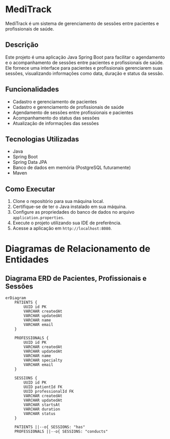 # MediTrack

MediTrack é um sistema de gerenciamento de sessões entre pacientes e profissionais de saúde.

## Descrição

Este projeto é uma aplicação Java Spring Boot para facilitar o agendamento e o acompanhamento de sessões entre pacientes e profissionais de saúde. Ele fornece uma interface para pacientes e profissionais gerenciarem suas sessões, visualizando informações como data, duração e status da sessão.

## Funcionalidades

- Cadastro e gerenciamento de pacientes
- Cadastro e gerenciamento de profissionais de saúde
- Agendamento de sessões entre profissionais e pacientes
- Acompanhamento do status das sessões
- Atualização de informações das sessões

## Tecnologias Utilizadas

- Java
- Spring Boot
- Spring Data JPA
- Banco de dados em memória (PostgreSQL futuramente)
- Maven

## Como Executar

1. Clone o repositório para sua máquina local.
2. Certifique-se de ter o Java instalado em sua máquina.
3. Configure as propriedades do banco de dados no arquivo `application.properties`.
4. Execute o projeto utilizando sua IDE de preferência.
5. Acesse a aplicação em `http://localhost:8080`.

# Diagramas de Relacionamento de Entidades

## Diagrama ERD de Pacientes, Profissionais e Sessões

```mermaid
erDiagram
    PATIENTS {
        UUID id PK
        VARCHAR createdAt
        VARCHAR updatedAt
        VARCHAR name
        VARCHAR email
    }

    PROFESSIONALS {
        UUID id PK
        VARCHAR createdAt
        VARCHAR updatedAt
        VARCHAR name
        VARCHAR specialty
        VARCHAR email
    }

    SESSIONS {
        UUID id PK
        UUID patientId FK
        UUID professionalId FK
        VARCHAR createdAt
        VARCHAR updatedAt
        VARCHAR startsAt
        VARCHAR duration
        VARCHAR status
    }

    PATIENTS ||--o{ SESSIONS: "has"
    PROFESSIONALS ||--o{ SESSIONS: "conducts"
```
